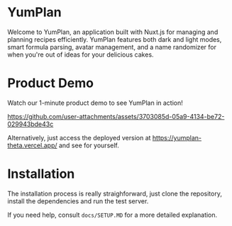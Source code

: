 # YumPlan

Welcome to YumPlan, an application built with Nuxt.js for managing and planning recipes efficiently. YumPlan features both dark and light modes, smart formula parsing, avatar management, and a name randomizer for when you're out of ideas for your delicious cakes.

# Product Demo

Watch our 1-minute product demo to see YumPlan in action!

https://github.com/user-attachments/assets/3703085d-05a9-4134-be72-029943bde43c

Alternatively, just access the deployed version at https://yumplan-theta.vercel.app/ and see for yourself.

# Installation

The installation process is really straighforward, just clone the repository, install the dependencies and run the test server.

If you need help, consult `docs/SETUP.MD` for a more detailed explanation.
